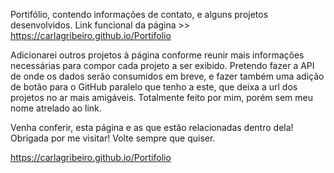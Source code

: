 Portifólio, contendo informações de contato, e alguns projetos desenvolvidos. 
Link funcional da página >> https://carlagribeiro.github.io/Portifolio

Adicionarei outros projetos à página conforme reunir mais informações necessárias para compor cada projeto a ser exibido.
Pretendo fazer a API de onde os dados serão consumidos em breve,
e fazer também uma adição de botão para o GitHub paralelo que tenho a este, que deixa a url dos projetos no ar mais amigáveis.
Totalmente feito por mim, porém sem meu nome atrelado ao link. 

Venha conferir, esta página e as que estão relacionadas dentro dela! 
Obrigada por me visitar!
Volte sempre que quiser. 

https://carlagribeiro.github.io/Portifolio

